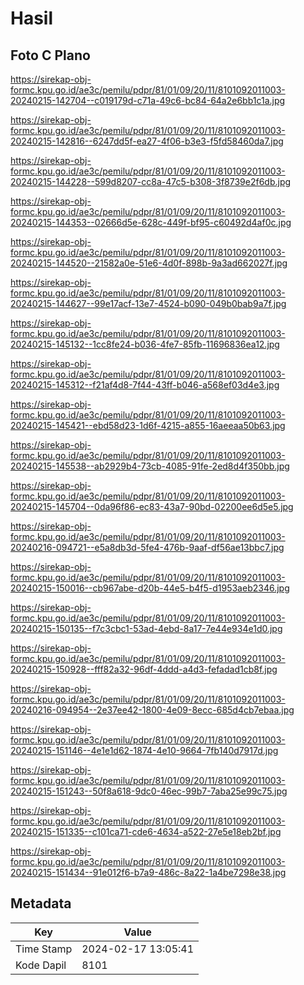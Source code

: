 # Hasil

## Foto C Plano

https://sirekap-obj-formc.kpu.go.id/ae3c/pemilu/pdpr/81/01/09/20/11/8101092011003-20240215-142704--c019179d-c71a-49c6-bc84-64a2e6bb1c1a.jpg

https://sirekap-obj-formc.kpu.go.id/ae3c/pemilu/pdpr/81/01/09/20/11/8101092011003-20240215-142816--6247dd5f-ea27-4f06-b3e3-f5fd58460da7.jpg

https://sirekap-obj-formc.kpu.go.id/ae3c/pemilu/pdpr/81/01/09/20/11/8101092011003-20240215-144228--599d8207-cc8a-47c5-b308-3f8739e2f6db.jpg

https://sirekap-obj-formc.kpu.go.id/ae3c/pemilu/pdpr/81/01/09/20/11/8101092011003-20240215-144353--02666d5e-628c-449f-bf95-c60492d4af0c.jpg

https://sirekap-obj-formc.kpu.go.id/ae3c/pemilu/pdpr/81/01/09/20/11/8101092011003-20240215-144520--21582a0e-51e6-4d0f-898b-9a3ad662027f.jpg

https://sirekap-obj-formc.kpu.go.id/ae3c/pemilu/pdpr/81/01/09/20/11/8101092011003-20240215-144627--99e17acf-13e7-4524-b090-049b0bab9a7f.jpg

https://sirekap-obj-formc.kpu.go.id/ae3c/pemilu/pdpr/81/01/09/20/11/8101092011003-20240215-145132--1cc8fe24-b036-4fe7-85fb-11696836ea12.jpg

https://sirekap-obj-formc.kpu.go.id/ae3c/pemilu/pdpr/81/01/09/20/11/8101092011003-20240215-145312--f21af4d8-7f44-43ff-b046-a568ef03d4e3.jpg

https://sirekap-obj-formc.kpu.go.id/ae3c/pemilu/pdpr/81/01/09/20/11/8101092011003-20240215-145421--ebd58d23-1d6f-4215-a855-16aeeaa50b63.jpg

https://sirekap-obj-formc.kpu.go.id/ae3c/pemilu/pdpr/81/01/09/20/11/8101092011003-20240215-145538--ab2929b4-73cb-4085-91fe-2ed8d4f350bb.jpg

https://sirekap-obj-formc.kpu.go.id/ae3c/pemilu/pdpr/81/01/09/20/11/8101092011003-20240215-145704--0da96f86-ec83-43a7-90bd-02200ee6d5e5.jpg

https://sirekap-obj-formc.kpu.go.id/ae3c/pemilu/pdpr/81/01/09/20/11/8101092011003-20240216-094721--e5a8db3d-5fe4-476b-9aaf-df56ae13bbc7.jpg

https://sirekap-obj-formc.kpu.go.id/ae3c/pemilu/pdpr/81/01/09/20/11/8101092011003-20240215-150016--cb967abe-d20b-44e5-b4f5-d1953aeb2346.jpg

https://sirekap-obj-formc.kpu.go.id/ae3c/pemilu/pdpr/81/01/09/20/11/8101092011003-20240215-150135--f7c3cbc1-53ad-4ebd-8a17-7e44e934e1d0.jpg

https://sirekap-obj-formc.kpu.go.id/ae3c/pemilu/pdpr/81/01/09/20/11/8101092011003-20240215-150928--fff82a32-96df-4ddd-a4d3-fefadad1cb8f.jpg

https://sirekap-obj-formc.kpu.go.id/ae3c/pemilu/pdpr/81/01/09/20/11/8101092011003-20240216-094954--2e37ee42-1800-4e09-8ecc-685d4cb7ebaa.jpg

https://sirekap-obj-formc.kpu.go.id/ae3c/pemilu/pdpr/81/01/09/20/11/8101092011003-20240215-151146--4e1e1d62-1874-4e10-9664-7fb140d7917d.jpg

https://sirekap-obj-formc.kpu.go.id/ae3c/pemilu/pdpr/81/01/09/20/11/8101092011003-20240215-151243--50f8a618-9dc0-46ec-99b7-7aba25e99c75.jpg

https://sirekap-obj-formc.kpu.go.id/ae3c/pemilu/pdpr/81/01/09/20/11/8101092011003-20240215-151335--c101ca71-cde6-4634-a522-27e5e18eb2bf.jpg

https://sirekap-obj-formc.kpu.go.id/ae3c/pemilu/pdpr/81/01/09/20/11/8101092011003-20240215-151434--91e012f6-b7a9-486c-8a22-1a4be7298e38.jpg


## Metadata

| Key        | Value               |
| ---------- | ------------------- |
| Time Stamp | 2024-02-17 13:05:41 |
| Kode Dapil | 8101                |



